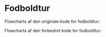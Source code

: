 # Fodboldtur
Flowcharts af den originale kode for fodboldtur:



Flowcharts af den forbedret kode for fodboldtur:

